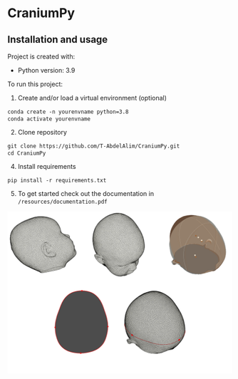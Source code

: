 # CraniumPy


## Installation and usage
Project is created with:
* Python version: 3.9

To run this project:
1. Create and/or load a virtual environment (optional) 
```
conda create -n yourenvname python=3.8
conda activate yourenvname
```
2. Clone repository
```
git clone https://github.com/T-AbdelAlim/CraniumPy.git
cd CraniumPy
```
4. Install requirements
```
pip install -r requirements.txt
```

5. To get started check out the documentation in  ```/resources/documentation.pdf```

![Reconstruction](resources/CraniumPy_info.png)
